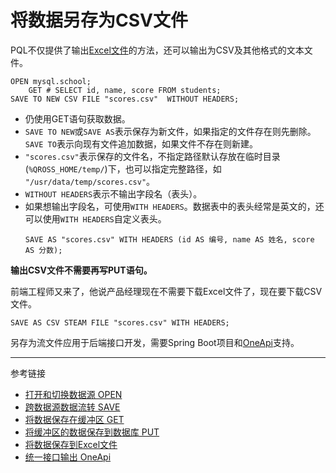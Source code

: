 # 将数据另存为CSV文件
PQL不仅提供了输出[Excel文件](/doc/pql/excel)的方法，还可以输出为CSV及其他格式的文本文件。
```
OPEN mysql.school;
    GET # SELECT id, name, score FROM students;
SAVE TO NEW CSV FILE "scores.csv"  WITHOUT HEADERS;
```
* 仍使用GET语句获取数据。
* `SAVE TO NEW`或`SAVE AS`表示保存为新文件，如果指定的文件存在则先删除。`SAVE TO`表示向现有文件追加数据，如果文件不存在则新建。
* `"scores.csv"`表示保存的文件名，不指定路径默认存放在临时目录(`%QROSS_HOME/temp/`)下，也可以指定完整路径，如 `"/usr/data/temp/scores.csv"`。
* `WITHOUT HEADERS`表示不输出字段名（表头）。
* 如果想输出字段名，可使用`WITH HEADERS`。数据表中的表头经常是英文的，还可以使用`WITH HEADERS`自定义表头。
  ```
  SAVE AS "scores.csv" WITH HEADERS (id AS 编号, name AS 姓名, score AS 分数);
  ```

**输出CSV文件不需要再写PUT语句。**

前端工程师又来了，他说产品经理现在不需要下载Excel文件了，现在要下载CSV文件。
```
SAVE AS CSV STEAM FILE "scores.csv" WITH HEADERS;
```
另存为流文件应用于后端接口开发，需要Spring Boot项目和[OneApi](/doc/oneapi/overview)支持。

---
参考链接
* [打开和切换数据源 OPEN](/doc/pql/open)
* [跨数据源数据流转 SAVE](/doc/pql/save)
* [将数据保存在缓冲区 GET](/doc/pql/get)
* [将缓冲区的数据保存到数据库 PUT](/doc/pql/put)
* [将数据保存到Excel文件](/doc/pql/excel)
* [统一接口输出 OneApi](/doc/oneapi/overview)